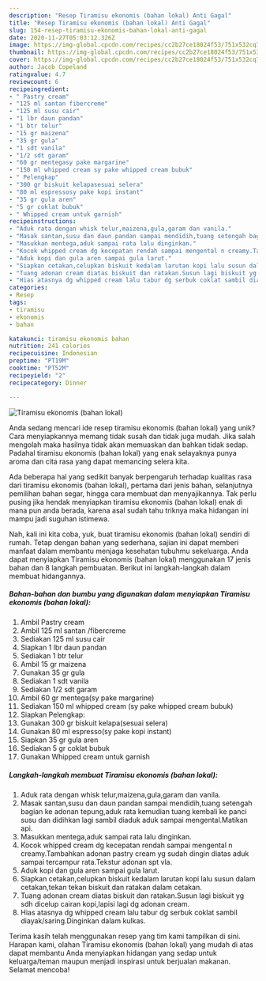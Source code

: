```yaml
---
description: "Resep Tiramisu ekonomis (bahan lokal) Anti Gagal"
title: "Resep Tiramisu ekonomis (bahan lokal) Anti Gagal"
slug: 154-resep-tiramisu-ekonomis-bahan-lokal-anti-gagal
date: 2020-11-27T05:03:12.326Z
image: https://img-global.cpcdn.com/recipes/cc2b27ce18024f53/751x532cq70/tiramisu-ekonomis-bahan-lokal-foto-resep-utama.jpg
thumbnail: https://img-global.cpcdn.com/recipes/cc2b27ce18024f53/751x532cq70/tiramisu-ekonomis-bahan-lokal-foto-resep-utama.jpg
cover: https://img-global.cpcdn.com/recipes/cc2b27ce18024f53/751x532cq70/tiramisu-ekonomis-bahan-lokal-foto-resep-utama.jpg
author: Jacob Copeland
ratingvalue: 4.7
reviewcount: 6
recipeingredient:
- " Pastry cream"
- "125 ml santan fibercreme"
- "125 ml susu cair"
- "1 lbr daun pandan"
- "1 btr telur"
- "15 gr maizena"
- "35 gr gula"
- "1 sdt vanila"
- "1/2 sdt garam"
- "60 gr mentegasy pake margarine"
- "150 ml whipped cream sy pake whipped cream bubuk"
- " Pelengkap"
- "300 gr biskuit kelapasesuai selera"
- "80 ml espressosy pake kopi instant"
- "35 gr gula aren"
- "5 gr coklat bubuk"
- " Whipped cream untuk garnish"
recipeinstructions:
- "Aduk rata dengan whisk telur,maizena,gula,garam dan vanila."
- "Masak santan,susu dan daun pandan sampai mendidih,tuang setengah bagian ke adonan tepung,aduk rata kemudian tuang kembali ke panci susu dan didihkan lagi sambil diaduk aduk sampai mengental.Matikan api."
- "Masukkan mentega,aduk sampai rata lalu dinginkan."
- "Kocok whipped cream dg kecepatan rendah sampai mengental n creamy.Tambahkan adonan pastry cream yg sudah dingin diatas aduk sampai tercampur rata.Tekstur adonan spt vla."
- "Aduk kopi dan gula aren sampai gula larut."
- "Siapkan cetakan,celupkan biskuit kedalam larutan kopi lalu susun dalam cetakan,tekan tekan biskuit dan ratakan dalam cetakan."
- "Tuang adonan cream diatas biskuit dan ratakan.Susun lagi biskuit yg sdh dicelup cairan kopi,lapisi lagi dg adonan cream."
- "Hias atasnya dg whipped cream lalu tabur dg serbuk coklat sambil diayak/saring.Dinginkan dalam kulkas."
categories:
- Resep
tags:
- tiramisu
- ekonomis
- bahan

katakunci: tiramisu ekonomis bahan 
nutrition: 241 calories
recipecuisine: Indonesian
preptime: "PT19M"
cooktime: "PT52M"
recipeyield: "2"
recipecategory: Dinner

---
```



![Tiramisu ekonomis (bahan lokal)](https://img-global.cpcdn.com/recipes/cc2b27ce18024f53/751x532cq70/tiramisu-ekonomis-bahan-lokal-foto-resep-utama.jpg)

Anda sedang mencari ide resep tiramisu ekonomis (bahan lokal) yang unik? Cara menyiapkannya memang tidak susah dan tidak juga mudah. Jika salah mengolah maka hasilnya tidak akan memuaskan dan bahkan tidak sedap. Padahal tiramisu ekonomis (bahan lokal) yang enak selayaknya punya aroma dan cita rasa yang dapat memancing selera kita.

Ada beberapa hal yang sedikit banyak berpengaruh terhadap kualitas rasa dari tiramisu ekonomis (bahan lokal), pertama dari jenis bahan, selanjutnya pemilihan bahan segar, hingga cara membuat dan menyajikannya. Tak perlu pusing jika hendak menyiapkan tiramisu ekonomis (bahan lokal) enak di mana pun anda berada, karena asal sudah tahu triknya maka hidangan ini mampu jadi suguhan istimewa.




Nah, kali ini kita coba, yuk, buat tiramisu ekonomis (bahan lokal) sendiri di rumah. Tetap dengan bahan yang sederhana, sajian ini dapat memberi manfaat dalam membantu menjaga kesehatan tubuhmu sekeluarga. Anda dapat menyiapkan Tiramisu ekonomis (bahan lokal) menggunakan 17 jenis bahan dan 8 langkah pembuatan. Berikut ini langkah-langkah dalam membuat hidangannya.

<!--inarticleads1-->

##### Bahan-bahan dan bumbu yang digunakan dalam menyiapkan Tiramisu ekonomis (bahan lokal):

1. Ambil  Pastry cream
1. Ambil 125 ml santan /fibercreme
1. Sediakan 125 ml susu cair
1. Siapkan 1 lbr daun pandan
1. Sediakan 1 btr telur
1. Ambil 15 gr maizena
1. Gunakan 35 gr gula
1. Sediakan 1 sdt vanila
1. Sediakan 1/2 sdt garam
1. Ambil 60 gr mentega(sy pake margarine)
1. Sediakan 150 ml whipped cream (sy pake whipped cream bubuk)
1. Siapkan  Pelengkap:
1. Gunakan 300 gr biskuit kelapa(sesuai selera)
1. Gunakan 80 ml espresso(sy pake kopi instant)
1. Siapkan 35 gr gula aren
1. Sediakan 5 gr coklat bubuk
1. Gunakan  Whipped cream untuk garnish




<!--inarticleads2-->

##### Langkah-langkah membuat Tiramisu ekonomis (bahan lokal):

1. Aduk rata dengan whisk telur,maizena,gula,garam dan vanila.
1. Masak santan,susu dan daun pandan sampai mendidih,tuang setengah bagian ke adonan tepung,aduk rata kemudian tuang kembali ke panci susu dan didihkan lagi sambil diaduk aduk sampai mengental.Matikan api.
1. Masukkan mentega,aduk sampai rata lalu dinginkan.
1. Kocok whipped cream dg kecepatan rendah sampai mengental n creamy.Tambahkan adonan pastry cream yg sudah dingin diatas aduk sampai tercampur rata.Tekstur adonan spt vla.
1. Aduk kopi dan gula aren sampai gula larut.
1. Siapkan cetakan,celupkan biskuit kedalam larutan kopi lalu susun dalam cetakan,tekan tekan biskuit dan ratakan dalam cetakan.
1. Tuang adonan cream diatas biskuit dan ratakan.Susun lagi biskuit yg sdh dicelup cairan kopi,lapisi lagi dg adonan cream.
1. Hias atasnya dg whipped cream lalu tabur dg serbuk coklat sambil diayak/saring.Dinginkan dalam kulkas.




Terima kasih telah menggunakan resep yang tim kami tampilkan di sini. Harapan kami, olahan Tiramisu ekonomis (bahan lokal) yang mudah di atas dapat membantu Anda menyiapkan hidangan yang sedap untuk keluarga/teman maupun menjadi inspirasi untuk berjualan makanan. Selamat mencoba!
